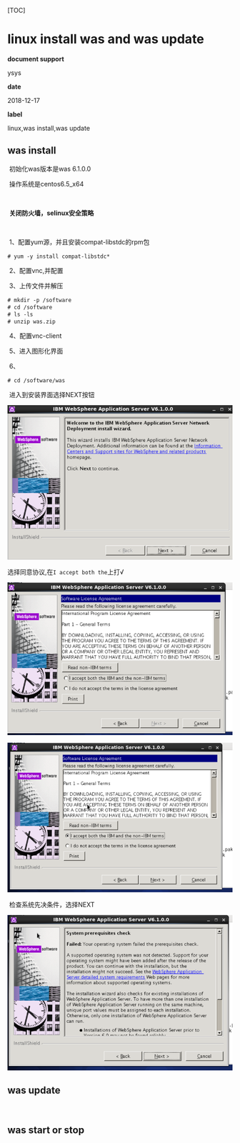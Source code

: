 [TOC]

# linux install was and was update

**document support**

ysys

**date**

2018-12-17

**label**

linux,was install,was update



## was install

​	初始化was版本是was 6.1.0.0

​	操作系统是centos6.5_x64

​	

​	**关闭防火墙，selinux安全策略**

​	

​	1、配置yum源，并且安装compat-libstdc的rpm包

```
# yum -y install compat-libstdc*
```

​	2、配置vnc,并配置

​	3、上传文件并解压

```
# mkdir -p /software
# cd /software
# ls -ls
# unzip was.zip
```

​	4、配置vnc-client

​	5、进入图形化界面

​	6、

```
# cd /software/was

```

​	进入到安装界面选择NEXT按钮

![_](../img_src/000/2018-12-17_130754.png)

选择同意协议,在`I accept both the`上打√

![_](../img_src/000/2018-12-17_130827.png)

![_](../img_src/000/2018-12-17_130845.png)

​	检查系统先决条件，选择NEXT



![_](../img_src/000/2018-12-17_130859.png)

## was update

​	



## was start or stop

